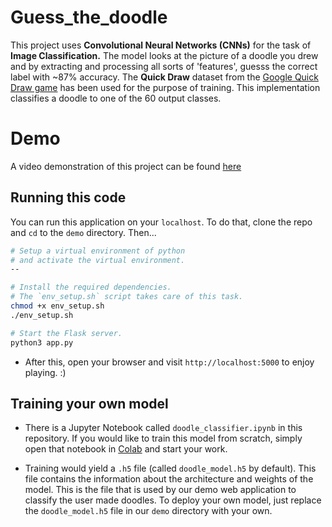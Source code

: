 # Guess_the_doodle
This project uses **Convolutional Neural Networks (CNNs)** for the task of **Image  Classification.** The model looks at the picture of a doodle you drew and by extracting and processing all sorts of 'features', guesss the correct label with ~87% accuracy. The **Quick Draw** dataset from the [Google Quick Draw game](https://quickdraw.withgoogle.com/#) has been used for the purpose of training. This implementation classifies a doodle to one of the 60 output classes.

# Demo
A video demonstration of this project can be found [here](https://youtu.be/CuCKVue0Lt8)

## Running this code
You can run this application on your `localhost`. To do that, clone the repo and `cd` to the `demo` directory. Then...
```sh
# Setup a virtual environment of python
# and activate the virtual environment.
--

# Install the required dependencies.
# The `env_setup.sh` script takes care of this task.
chmod +x env_setup.sh
./env_setup.sh

# Start the Flask server.
python3 app.py
```
* After this, open your browser and visit `http://localhost:5000` to enjoy playing. :)

## Training your own model
* There is a Jupyter Notebook called `doodle_classifier.ipynb` in this repository. If you would like to train this model from scratch, simply open that notebook in [Colab](https://colab.research.google.com/notebooks/welcome.ipynb) and start your work.

* Training would yield a `.h5` file (called `doodle_model.h5` by default). This file contains the information about the architecture and weights of the model. This is the file that is used by our demo web application to classify the user made doodles. To deploy your own model, just replace the `doodle_model.h5` file in our `demo` directory with your own.
